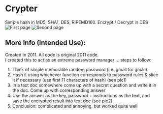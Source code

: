 # Crypter
Simple hash in MD5, SHA1, DES, RIPEMD160. Encrypt / Decrypt in DES
![First page](https://github.com/rjbarna/Crypter/blob/master/pic1.PNG?raw=true)
![Second page](https://github.com/rjbarna/Crypter/blob/master/pic2.PNG?raw=true)
## More Info (Intended Use):
Created in 2011. All code is original 2011 code.  
I created this to act as an extreme password manager ... steps to follow:

1. Think of simple memorable random password (i.e. gmail for gmail)
2. Hash it using whichever function corresponds to password rules & slice it if necessary (use first 11 characters of hash) (see pic1)
3. In a text doc somewhere come up with a secret question and write it in the doc. Come up with corresponding answer
4. Use the answer as the key, password + instructions as the text, and save the encrypted result into text doc (see pic2)
5. Conclusion: complicated and annoying, but worked quite well
